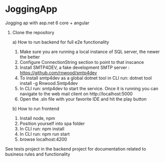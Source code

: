 # JoggingApp
Jogging ap with asp.net 6 core + angular 

1) Clone the repository

   a) How to run backend for full e2e functionality
    
     1) Make sure you are running a local instance of SQL server, the newer the better
     2) Configure ConnectionString section to point to that inscance
     3) Install SMTP4DEV, a fake development SMTP server : https://github.com/rnwood/smtp4dev
     4) To install smtp4dev as a global dotnet tool in CLI run: dotnet tool install -g Rnwood.Smtp4dev
     5) In CLI run: smtp4dev to start the service. Once it is running you can navigate to the web mail client on http://localhost:5000
     6) Open the .sln file with your favorite IDE and hit the play button
     
   b) How to run frontend
    1) Install node, npm
    2) Position yourself into spa folder
    3) In CLI run: npm install
    4) In CLI run: npm run start
    5) browse localhost:4200

See tests project in the backend project for documentation related to business rules and functionality
